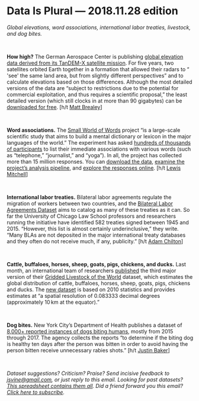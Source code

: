 Data Is Plural — 2018.11.28 edition
===================================

*Global elevations, word associations, international labor treaties, livestock, and dog bites.*

&nbsp;

**How high?** The German Aerospace Center is publishing [global elevation data derived from its TanDEM-X satellite mission](https://www.dlr.de/dlr/en/desktopdefault.aspx/tabid-10081/151_read-30139/year-all/#/gallery/32238). For five years, two satellites orbited Earth together in a formation that allowed their radars to “ 'see' the same land area, but from slightly different perspectives” and to calculate elevations based on those differences. Although the most detailed versions of the data are “subject to restrictions due to the potential for commercial exploitation, and thus requires a scientific proposal,” the least detailed version (which still clocks in at more than 90 gigabytes) can be [downloaded for free](https://geoservice.dlr.de/web/dataguide/tdm90/). [h/t [Matt Brealey](https://twitter.com/badgrenola/status/1049698621413892096)]

&nbsp;

**Word associations.** The [Small World of Words](https://smallworldofwords.org/en/project) project “is a large-scale scientific study that aims to build a mental dictionary or lexicon in the major languages of the world.” The experiment has asked [hundreds of thousands of participants](https://smallworldofwords.org/en/project/stats) to list their immediate associations with various words (such as “telephone,” “journalist,” and “yoga”). In all, the project has collected more than 15 million responses. You can [download the data](https://smallworldofwords.org/en/project/research), [examine the project’s analysis pipeline](https://github.com/SimonDeDeyne/SWOWEN-2018), and [explore the responses online](https://smallworldofwords.org/en/project/explore). [h/t [Lewis Mitchell](https://twitter.com/lewis_math/status/1057894391707131904)]

&nbsp;

**International labor treaties.** Bilateral labor agreements regulate the migration of workers between two countries, and the [Bilateral Labor Agreements Dataset](https://www.law.uchicago.edu/bilateral-labor-agreements-dataset) aims to catalog as many of these treaties as it can. So far the University of Chicago Law School professors and researchers running the initiative have identified 582 treaties signed between 1945 and 2015. “However, this list is almost certainly underinclusive,” they write. “Many BLAs are not deposited in the major international treaty databases and they often do not receive much, if any, publicity.” [h/t [Adam Chilton](https://twitter.com/adamschilton/status/905943960882962432)]

&nbsp;

**Cattle, buffaloes, horses, sheep, goats, pigs, chickens, and ducks.** Last month, an international team of researchers [published](https://www.nature.com/articles/sdata2018227#ref7) the third major version of their [Gridded Livestock of the World](http://www.fao.org/livestock-systems/global-distributions/en/) dataset, which estimates the global distribution of cattle, buffaloes, horses, sheep, goats, pigs, chickens and ducks. The [new dataset](https://dataverse.harvard.edu/dataverse/glw_3) is based on 2010 statistics and provides estimates at “a spatial resolution of 0.083333 decimal degrees (approximately 10 km at the equator).”

&nbsp;

**Dog bites.** New York City’s Department of Health publishes a dataset of [8,000+ reported instances of dogs biting humans](https://data.cityofnewyork.us/Health/DOHMH-Dog-Bite-Data/rsgh-akpg), mostly from 2015 through 2017. The agency collects the reports “to determine if the biting dog is healthy ten days after the person was bitten in order to avoid having the person bitten receive unnecessary rabies shots.” [h/t [Justin Baker](https://twitter.com/AskJustinBaker/status/1030548250623987712)]

&nbsp;

*Dataset suggestions? Criticism? Praise? Send incisive feedback to <jsvine@gmail.com>, or just reply to this email. Looking for past datasets? [This spreadsheet contains them all](https://docs.google.com/spreadsheets/d/1wZhPLMCHKJvwOkP4juclhjFgqIY8fQFMemwKL2c64vk). Did a friend forward you this email? [Click here to subscribe](https://tinyletter.com/data-is-plural).*